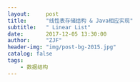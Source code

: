 ```yaml
---
layout:     post
title:      "线性表存储结构 & Java相应实现"
subtitle:   " Linear List"
date:       2017-12-05 13:30:00
author:     "ZJF"
header-img: "img/post-bg-2015.jpg"
catalog: false
tags:
    - 数据结构
---
```











